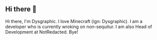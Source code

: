 ## Hi there 👋

Hi there, I'm Dysgraphic. I love Minecraft (ign: Dysgraphic). I am a developer who is currently wroking on non-sequitur. I am also Head of Development at NotRedacted. Bye!
